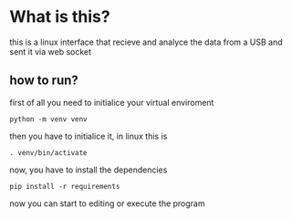# What is this?
this is a linux interface that recieve and analyce the data from a USB and sent it via web socket

## how to run?
first of all you need to initialice your virtual enviroment
```
python -m venv venv
```
then you have to initialice it, in linux this is
```
. venv/bin/activate
```
now, you have to install the dependencies
```
pip install -r requirements
```
now you can start to editing or execute the program

